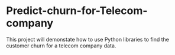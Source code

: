 # Predict-churn-for-Telecom-company

This project will demonstate how to use Python libraries to find the customer churn for a telecom company data. 

